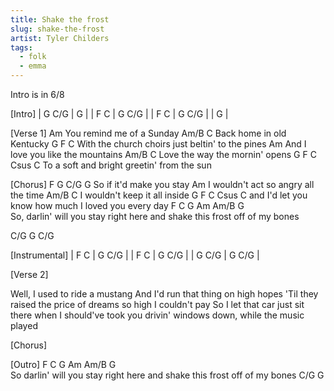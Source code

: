 ```yaml
---
title: Shake the frost
slug: shake-the-frost
artist: Tyler Childers
tags:
  - folk
  - emma
---
```


Intro is in 6/8

[Intro]
| G   C/G |  G     |
| F  C    |  G C/G |
| F  C    |  G C/G |
| G       |

 
[Verse 1]
     Am
You remind me of a Sunday
Am/B  C
Back home in old Kentucky
           G                 F              C
With the church choirs just beltin' to the pines
      Am
And I love you like the mountains
Am/B     C
Love the way the mornin' opens
      G              F                   C   Csus  C
To a soft and bright greetin' from the sun

[Chorus]
                F          G   C/G   G
So if it'd make you stay
                  Am
I wouldn't act so angry all the time
Am/B       C
I wouldn't keep it all inside
                G               F                C   Csus  C
and I'd let you know how much I loved you every day
     F               C          G                   Am        Am/B     G     
So, darlin' will you stay right here and shake this frost off of my bones

C/G  G  C/G

[Instrumental]
| F  C    |  G C/G |
| F  C    |  G C/G |
|  G C/G  |  G C/G |

[Verse 2]

Well, I used to ride a mustang
And I'd run that thing on high hopes
'Til they raised the price of dreams so high I couldn't pay
So I let that car just sit there
when I should've took you drivin'
windows down, while the music played

[Chorus]

[Outro]
    F               C          G                   Am       Am/B     G     
So darlin' will you stay right here and shake this frost off of my bones
C/G  G